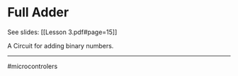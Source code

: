 # Full Adder
See slides: [[Lesson 3.pdf#page=15]]

A Circuit for adding binary numbers.

---
#microcontrolers 